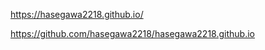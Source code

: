 <!-- Site URL -->
https://hasegawa2218.github.io/
<!-- GitHub -->
https://github.com/hasegawa2218/hasegawa2218.github.io
